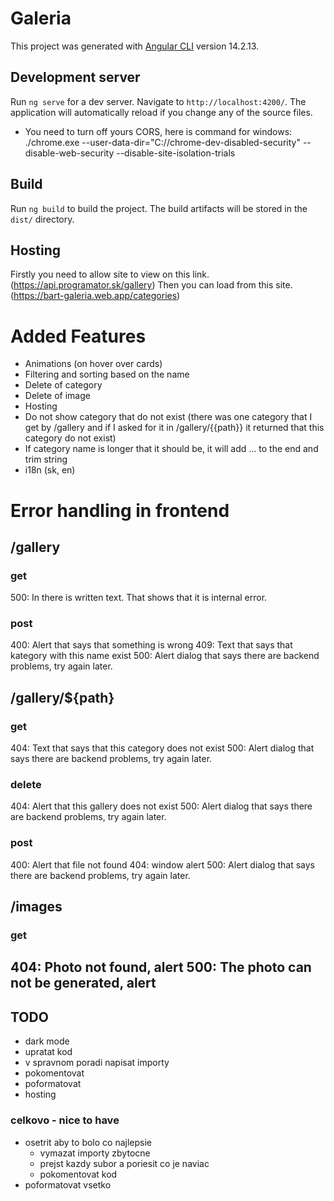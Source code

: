 # Galeria

This project was generated with [Angular CLI](https://github.com/angular/angular-cli) version 14.2.13.

## Development server

Run `ng serve` for a dev server. Navigate to `http://localhost:4200/`. The application will automatically reload if you change any of the source files.

* You need to turn off yours CORS, here is command for windows: ./chrome.exe --user-data-dir="C://chrome-dev-disabled-security" --disable-web-security --disable-site-isolation-trials

## Build

Run `ng build` to build the project. The build artifacts will be stored in the `dist/` directory.

## Hosting
Firstly you need to allow site to view on this link.  (https://api.programator.sk/gallery)
Then you can load from this site. (https://bart-galeria.web.app/categories)


# Added Features

- Animations (on hover over cards)
- Filtering and sorting based on the name
- Delete of category
- Delete of image
- Hosting
- Do not show category that do not exist (there was one category that I get by /gallery and if I asked for it in /gallery/{{path}} it returned that this category do not exist)
- If category name is longer that it should be, it will add ... to the end and trim string
- i18n (sk, en)


# Error handling in frontend

## /gallery

### get
500: In <app-categories> there is written text. That shows that it is internal error. 

### post
400: Alert that says that something is wrong 
409: Text that says that kategory with this name exist 
500: Alert dialog that says there are backend problems, try again later. 

## /gallery/${path}

### get
404: Text that says that this category does not exist 
500: Alert dialog that says there are backend problems, try again later. 

### delete
404: Alert that this gallery does not exist 
500: Alert dialog that says there are backend problems, try again later. 

### post
400: Alert that file not found
404: window alert
500: Alert dialog that says there are backend problems, try again later. 

## /images

### get
404: Photo not found, alert 
500: The photo can not be generated, alert 
---


## TODO

- dark mode
- upratat kod
- v spravnom poradi napisat importy
- pokomentovat
- poformatovat
- hosting




### celkovo - nice to have

- osetrit aby to bolo co najlepsie
    - vymazat importy zbytocne
    - prejst kazdy subor a poriesit co je naviac
    - pokomentovat kod
- poformatovat vsetko
